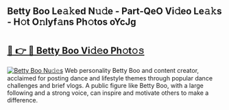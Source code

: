 ## Betty Boo Le𝚊𝚔ed N𝚞𝚍e - Part-QeO Vi𝚍eo Le𝚊𝚔s - H𝚘t O𝚗lyf𝚊ns Ph𝚘tos oYcJg

# <h2><a href="http://hfabuy.feru.top/?c=Betty+Boo">🔗 👉 🔴 Betty Boo Vi𝚍𝚎o Ph𝚘t𝚘𝚜</a></h2>

[![Betty Boo Nu𝚍𝚎s](https://i.imgur.com/0TWrTi3.gif)](http://hfabuy.feru.top/?c=Betty+Boo)
Web personality Betty Boo and content creator, acclaimed for posting dance and lifestyle themes through popular dance challenges and brief vlogs. A public figure like Betty Boo, with a large following and a strong voice, can inspire and motivate others to make a difference. 

